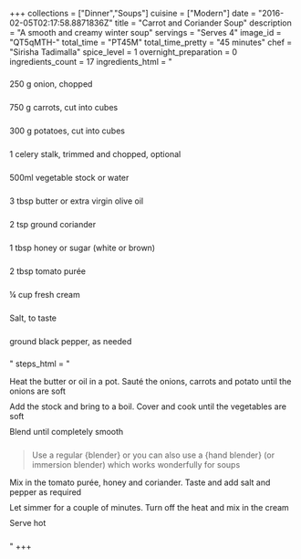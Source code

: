 +++
collections = ["Dinner","Soups"]
cuisine = ["Modern"]
date = "2016-02-05T02:17:58.8871836Z"
title = "Carrot and Coriander Soup"
description = "A smooth and creamy winter soup"
servings = "Serves 4"
image_id = "QT5qMTH-"
total_time = "PT45M"
total_time_pretty = "45 minutes"
chef = "Sirisha Tadimalla"
spice_level = 1
overnight_preparation = 0
ingredients_count = 17
ingredients_html = "<ul style='padding-left: 0; list-style: none;'><li itemprop='recipeIngredient' style='margin: 8px 0px;padding: 8px 0px;'>250 g onion, chopped</li><li itemprop='recipeIngredient' style='margin: 8px 0px;padding: 8px 0px;'>750 g carrots, cut into cubes</li><li itemprop='recipeIngredient' style='margin: 8px 0px;padding: 8px 0px;'>300 g potatoes, cut into cubes</li><li itemprop='recipeIngredient' style='margin: 8px 0px;padding: 8px 0px;'>1 celery stalk, trimmed and chopped, optional</li><li itemprop='recipeIngredient' style='margin: 8px 0px;padding: 8px 0px;'>500ml vegetable stock or water</li><li itemprop='recipeIngredient' style='margin: 8px 0px;padding: 8px 0px;'>3 tbsp butter or extra virgin olive oil</li><li itemprop='recipeIngredient' style='margin: 8px 0px;padding: 8px 0px;'>2 tsp ground coriander</li><li itemprop='recipeIngredient' style='margin: 8px 0px;padding: 8px 0px;'>1 tbsp honey or sugar (white or brown)</li><li itemprop='recipeIngredient' style='margin: 8px 0px;padding: 8px 0px;'>2 tbsp tomato purée</li><li itemprop='recipeIngredient' style='margin: 8px 0px;padding: 8px 0px;'>¼ cup fresh cream</li><li itemprop='recipeIngredient' style='margin: 8px 0px;padding: 8px 0px;'>Salt, to taste</li><li itemprop='recipeIngredient' style='margin: 8px 0px;padding: 8px 0px;'>ground black pepper, as needed</li></ul>"
steps_html = "<ol style='list-style: none inside; padding-left: 0px;'><li style='padding-bottom: 10px;'><i class='step-track-icon fa fa-square-o'></i><span class='step-text' itemprop='recipeInstructions'>Heat the butter or oil in a pot. Sauté the onions, carrots and potato until the onions are soft</span></li><li style='padding-bottom: 10px;'><i class='step-track-icon fa fa-square-o'></i><span class='step-text' itemprop='recipeInstructions'>Add the stock and bring to a boil. Cover and cook until the vegetables are soft</span></li><li style='padding-bottom: 10px;'><i class='step-track-icon fa fa-square-o'></i><span class='step-text' itemprop='recipeInstructions'>Blend until completely smooth</span></li><blockquote>Use a regular {blender} or you can also use a {hand blender} (or immersion blender) which works wonderfully for soups</blockquote><li style='padding-bottom: 10px;'><i class='step-track-icon fa fa-square-o'></i><span class='step-text' itemprop='recipeInstructions'>Mix in the tomato purée, honey and coriander. Taste and add salt and pepper as required</span></li><li style='padding-bottom: 10px;'><i class='step-track-icon fa fa-square-o'></i><span class='step-text' itemprop='recipeInstructions'>Let simmer for a couple of minutes. Turn off the heat and mix in the cream</span></li><li style='padding-bottom: 10px;'><i class='step-track-icon fa fa-square-o'></i><span class='step-text' itemprop='recipeInstructions'>Serve hot</span></li></ol>"
+++
